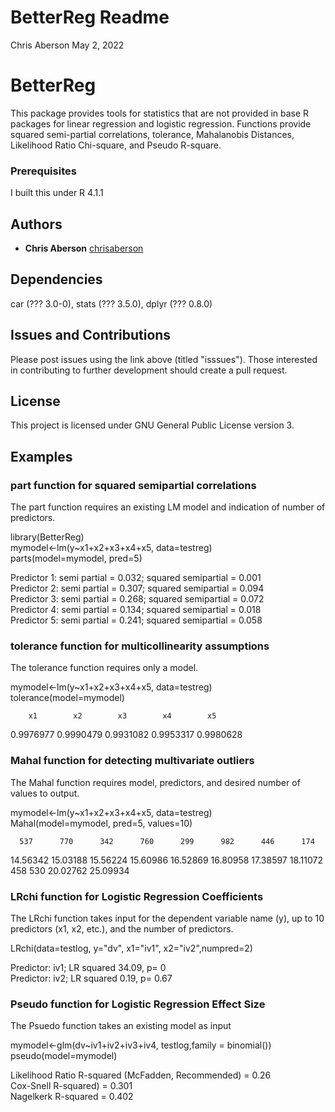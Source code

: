 # BetterReg Readme

Chris Aberson May 2, 2022

# BetterReg  

This package provides tools for statistics that are not provided in base
R packages for linear regression and logistic regression. Functions
provide squared semi-partial correlations, tolerance, Mahalanobis
Distances, Likelihood Ratio Chi-square, and Pseudo R-square. 

### Prerequisites  

I built this under R 4.1.1

## Authors  

-   **Chris Aberson** [chrisaberson](https://github.com/chrisaberson)

## Dependencies  

car (??? 3.0-0), stats (??? 3.5.0), dplyr (??? 0.8.0)

## Issues and Contributions  

Please post issues using the link above (titled "isssues"). Those interested in contributing to further development should create a pull request. 

## License  

This project is licensed under GNU General Public License version 3.

## Examples  

### part function for squared semipartial correlations  

The part function requires an existing LM model and indication of number of predictors.  

library(BetterReg)  
mymodel<-lm(y~x1+x2+x3+x4+x5, data=testreg)  
parts(model=mymodel, pred=5)  

 Predictor 1: semi partial = 0.032; squared semipartial = 0.001  
 Predictor 2: semi partial = 0.307; squared semipartial = 0.094  
 Predictor 3: semi partial = 0.268; squared semipartial = 0.072  
 Predictor 4: semi partial = 0.134; squared semipartial = 0.018  
 Predictor 5: semi partial = 0.241; squared semipartial = 0.058  

### tolerance function for multicollinearity assumptions  

The tolerance function requires only a model.  

mymodel<-lm(y~x1+x2+x3+x4+x5, data=testreg)  
tolerance(model=mymodel)  
 
        x1        x2        x3        x4        x5 
 0.9976977 0.9990479 0.9931082 0.9953317 0.9980628


### Mahal function for detecting multivariate outliers  

The Mahal function requires model, predictors, and desired number of values to output.  

mymodel<-lm(y~x1+x2+x3+x4+x5, data=testreg)  
Mahal(model=mymodel, pred=5, values=10)  

      537      770      342      760      299      982      446      174 
 14.56342 15.03188 15.56224 15.60986 16.52869 16.80958 17.38597 18.11072 
      458      530 
 20.02762 25.09934


### LRchi function for Logistic Regression Coefficients  

The LRchi function takes input for the dependent variable name (y), up to 10 predictors (x1, x2, etc.), and the number of predictors.  

LRchi(data=testlog, y="dv", x1="iv1", x2="iv2",numpred=2)  

Predictor: iv1; LR squared 34.09, p= 0  
Predictor: iv2; LR squared 0.19, p= 0.67  

### Pseudo function for Logistic Regression Effect Size  

The Psuedo function takes an existing model as input  

mymodel<-glm(dv~iv1+iv2+iv3+iv4, testlog,family = binomial())  
pseudo(model=mymodel)  

Likelihood Ratio R-squared (McFadden, Recommended) = 0.26  
Cox-Snell R-squared) = 0.301  
Nagelkerk R-squared  = 0.402  

